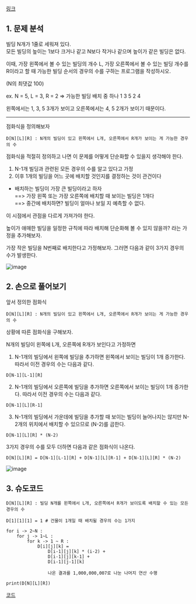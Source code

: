 [링크](https://www.acmicpc.net/problem/1328)

## 1. 문제 분석

빌딩 N개가 1줄로 세워져 있다.   
모든 빌딩의 높이는 1보다 크거나 같고 N보다 작거나 같으며 높이가 같은 빌딩은 없다. 

이때, 가장 왼쪽에서 볼 수 있는 빌딩의 개수 L, 가장 오른쪽에서 볼 수 있는 빌딩 개수를 R이라고 할 때 가능한 빌딩 순서의 경우의 수를 구하는 프로그램을 작성하시오.

(N의 최댓값 100)

ex. N = 5, L = 3, R = 2 => 가능한 빌딩 배치 중 하나 1 3 5 2 4

왼쪽에서는 1, 3, 5 3개가 보이고 오른쪽에서는 4, 5 2개가 보이기 때문이다.

--- 

점화식을 정의해보자

```
D[N][L][R] : N개의 빌딩이 있고 왼쪽에서 L개, 오른쪽에서 R개가 보이는 게 가능한 경우의 수 
```

점화식을 적절히 정의하고 나면 이 문제를 어떻게 단순화할 수 있을지 생각해야 한다. 

1. N-1개 빌딩과 관련된 모든 경우의 수를 알고 있다고 가정   
2. 이후 1개의 빌딩을 어느 곳에 배치할 것인지를 결정하는 것이 관건이다  

- 배치하는 빌딩이 가장 큰 빌딩이라고 하자  
==> 가장 왼쪽 또는 가장 오른쪽에 배치할 때 보이는 빌딩은 1개다  
==> 중간에 배치하면? 빌딩이 얼마나 보일 지 예측할 수 없다.

이 시점에서 관점을 다르게 가져가야 한다.  

높이가 애매한 빌딩을 일정한 규칙에 따라 배치해 단순화해 볼 수 있지 않을까? 라는 가정을 추가해보자.

가장 작은 빌딩을 N번째로 배치한다고 가정해보자. 그러면 다음과 같이 3가지 경우의 수가 발생한다.

![image](../../image/day28/92번_001.png)

## 2. 손으로 풀어보기 

앞서 정의한 점화식 

```
D[N][L][R] : N개의 빌딩이 있고 왼쪽에서 L개, 오른쪽에서 R개가 보이는 게 가능한 경우의 수 
```

상황에 따른 점화식을 구해보자.

N개의 빌딩이 왼쪽에 L개, 오른쪽에 R개가 보인다고 가정하면

1) N-1개의 빌딩에서 왼쪽에 빌딩을 추가하면 왼쪽에서 보이는 빌딩이 1개 증가한다. 따라서 이전 경우의 수는 다음과 같다.
```
D[N-1][L-1][R]
```

2) N-1개의 빌딩에서 오른쪽에 빌딩을 추가하면 오른쪽에서 보이는 빌딩이 1개 증가한다. 따라서 이전 경우의 수는 다음과 같다.
```
D[N-1][L][R-1]
```

3) N-1개의 빌딩에서 가운데에 빌딩을 추가할 때 보이는 빌딩이 늘어나지는 않지만 N-2개의 위치에서 배치할 수 있으므로 (N-2)를 곱한다.
```
D[N-1][L][R] * (N-2)
```

3가지 경우의 수를 모두 더하면 다음과 같은 점화식이 나온다.

```
D[N][L][R] = D[N-1][L-1][R] + D[N-1][L][R-1] + D[N-1][L][R] * (N-2)
```

![image](../../image/day28/92번_002.png)

## 3. 슈도코드 

``` 
D[N][L][R] : 빌딩 N개를 왼쪽에서 L개, 오른쪽에서 R개가 보이도록 배치할 수 있는 모든 경우의 수 

D[1][1][1] = 1 # 건물이 1개일 때 배치될 경우의 수는 1가지 

for i -> 2~N : 
    for j -> 1~L : 
        for k -> 1 ~ R : 
            D[i][j][k] = 
                D[i-1][j][k] * (i-2) + 
                D[i-1][j][k-1] + 
                D[i-1][j-1][k]

                나온 결과를 1,000,000,007로 나눈 나머지 연산 수행 

print(D[N][L][R])
```

[코드](../../code/day28/92_빌딩순서구하기.py)